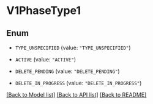 # V1PhaseType1

## Enum


* `TYPE_UNSPECIFIED` (value: `"TYPE_UNSPECIFIED"`)

* `ACTIVE` (value: `"ACTIVE"`)

* `DELETE_PENDING` (value: `"DELETE_PENDING"`)

* `DELETE_IN_PROGRESS` (value: `"DELETE_IN_PROGRESS"`)


[[Back to Model list]](../README.md#documentation-for-models) [[Back to API list]](../README.md#documentation-for-api-endpoints) [[Back to README]](../README.md)


